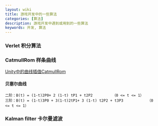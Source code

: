 ```yaml
---
layout: wiki
title: 游戏开发中的一些算法
categories: [算法]
description: 游戏开发中遇到或用到的一些算法
keywords: 开发, 算法 
---
```


### Verlet 积分算法

### CatmullRom 样条曲线

[Unity中的曲线插值CatmullRom](http://539go.com/2017/08/17/%E7%AE%97%E6%B3%95%E7%9B%B8%E5%85%B3-Unity%E4%B8%AD%E7%9A%84%E6%9B%B2%E7%BA%BF%E6%8F%92%E5%80%BC/)

#### 贝塞尔曲线

````
二阶：B(t) = (1-t)2P0+ 2 (1-t) tP1 + t2P2		   （0 <= t <= 1）
三阶：B(t) = (1-t)3P0 + 3(1-t)2tP1+ 3 (1-t) t2P2 + t3P3           （0 <= t <= 1）
````

### Kalman filter 卡尔曼滤波
